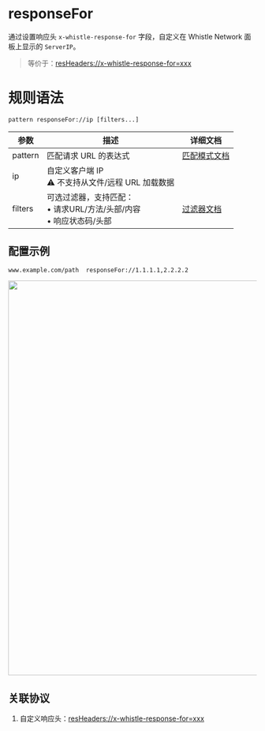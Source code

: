 # responseFor
通过设置响应头 `x-whistle-response-for` 字段，自定义在 Whistle Network 面板上显示的 `ServerIP`。
> 等价于：[resHeaders://x-whistle-response-for=xxx](./resHeaders)

# 规则语法
``` txt
pattern responseFor://ip [filters...]
```
| 参数    | 描述                                                         | 详细文档                  |
| ------- | ------------------------------------------------------------ | ------------------------- |
| pattern | 匹配请求 URL 的表达式                                        | [匹配模式文档](./pattern) |
| ip   | 自定义客户端 IP<br/>⚠️ 不支持从文件/远程 URL 加载数据 | |
| filters | 可选过滤器，支持匹配：<br/>• 请求URL/方法/头部/内容<br/>• 响应状态码/头部 | [过滤器文档](./filters) |

## 配置示例
``` txt
www.example.com/path  responseFor://1.1.1.1,2.2.2.2
```
<img src="/img/response-for.png" width="800" />

## 关联协议
1. 自定义响应头：[resHeaders://x-whistle-response-for=xxx](./resHeaders)
